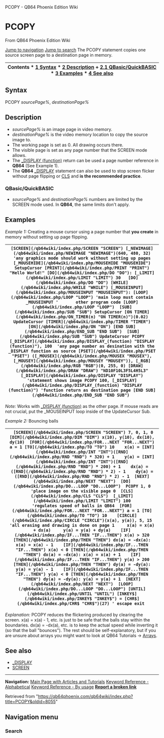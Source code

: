 


PCOPY - QB64 Phoenix Edition Wiki








# PCOPY



From QB64 Phoenix Edition Wiki



[Jump to navigation](#mw-head)
[Jump to search](#searchInput)
The PCOPY statement copies one source screen page to a destination page in memory.


  






| Contents * [1 Syntax](#Syntax) * [2 Description](#Description) 	+ [2.1 QBasic/QuickBASIC](#QBasic/QuickBASIC) * [3 Examples](#Examples) * [4 See also](#See_also) |
| --- |


## Syntax


PCOPY *sourcePage%*, *destinationPage%*
  




## Description


* *sourcePage%* is an image page in video memory.
* *destinationPage%* is the video memory location to copy the source image to.
* The working page is set as 0. All drawing occurs there.
* The visible page is set as any page number that the SCREEN mode allows.
* The [\_DISPLAY (function)](/qb64wiki/index.php/DISPLAY_(function) "DISPLAY (function)") return can be used a page number reference in **QB64** (See Example 1).
* The **QB64** [\_DISPLAY](/qb64wiki/index.php/DISPLAY "DISPLAY") statement can also be used to stop screen flicker without page flipping or [CLS](/qb64wiki/index.php/CLS "CLS") and **is the recommended practice**.


### QBasic/QuickBASIC


* *sourcePage%* and *destinationPage%* numbers are limited by the SCREEN mode used. In **QB64**, the same limits don't apply.


  




## Examples


*Example 1:* Creating a mouse cursor using a page number that **you create** in memory without setting up page flipping.





| ``` [SCREEN](/qb64wiki/index.php/SCREEN "SCREEN") [_NEWIMAGE](/qb64wiki/index.php/NEWIMAGE "NEWIMAGE")(640, 480, 32) 'any graphics mode should work without setting up pages [_MOUSEHIDE](/qb64wiki/index.php/MOUSEHIDE "MOUSEHIDE") SetupCursor [PRINT](/qb64wiki/index.php/PRINT "PRINT") "Hello World!" [DO](/qb64wiki/index.php/DO "DO"): [_LIMIT](/qb64wiki/index.php/LIMIT "LIMIT") 30   [DO](/qb64wiki/index.php/DO "DO") [WHILE](/qb64wiki/index.php/WHILE "WHILE") [_MOUSEINPUT](/qb64wiki/index.php/MOUSEINPUT "MOUSEINPUT"): [LOOP](/qb64wiki/index.php/LOOP "LOOP") 'main loop must contain _MOUSEINPUT '       other program code [LOOP](/qb64wiki/index.php/LOOP "LOOP")  [SUB](/qb64wiki/index.php/SUB "SUB") SetupCursor [ON TIMER](/qb64wiki/index.php/ON_TIMER(n) "ON TIMER(n)")(0.02) UpdateCursor [TIMER](/qb64wiki/index.php/TIMER "TIMER") [ON](/qb64wiki/index.php/ON "ON") [END SUB](/qb64wiki/index.php/END_SUB "END SUB")  [SUB](/qb64wiki/index.php/SUB "SUB") UpdateCursor PCOPY [_DISPLAY](/qb64wiki/index.php/DISPLAY_(function) "DISPLAY (function)"), 100  'any page number as desination with the _DISPLAY function as source [PSET](/qb64wiki/index.php/PSET "PSET") ([_MOUSEX](/qb64wiki/index.php/MOUSEX "MOUSEX"), [_MOUSEY](/qb64wiki/index.php/MOUSEY "MOUSEY")), [_RGB](/qb64wiki/index.php/RGB "RGB")(0, 255, 0) [DRAW](/qb64wiki/index.php/DRAW "DRAW") "ND10F10L3F5L4H5L3" [_DISPLAY](/qb64wiki/index.php/DISPLAY "DISPLAY")                  'statement shows image PCOPY 100, [_DISPLAY](/qb64wiki/index.php/DISPLAY_(function) "DISPLAY (function)") 'function return as destination page [END SUB](/qb64wiki/index.php/END_SUB "END SUB")  ``` |
| --- |


*Note:* Works with [\_DISPLAY (function)](/qb64wiki/index.php/DISPLAY_(function) "DISPLAY (function)") as the other page. If mouse reads are not crucial, put the \_MOUSEINPUT loop inside of the UpdateCursor Sub.
  

*Example 2:* Bouncing balls





| ```  [SCREEN](/qb64wiki/index.php/SCREEN "SCREEN") 7, 0, 1, 0  [DIM](/qb64wiki/index.php/DIM "DIM") x(10), y(10), dx(10), dy(10)  [FOR](/qb64wiki/index.php/FOR...NEXT "FOR...NEXT") a = 1 [TO](/qb64wiki/index.php/TO "TO") 10    x(a) = [INT](/qb64wiki/index.php/INT "INT")([RND](/qb64wiki/index.php/RND "RND") * 320) + 1    y(a) = [INT](/qb64wiki/index.php/INT "INT")([RND](/qb64wiki/index.php/RND "RND") * 200) + 1    dx(a) = ([RND](/qb64wiki/index.php/RND "RND") * 2) - 1    dy(a) = ([RND](/qb64wiki/index.php/RND "RND") * 2) - 1  [NEXT](/qb64wiki/index.php/NEXT "NEXT")  [DO](/qb64wiki/index.php/DO...LOOP "DO...LOOP")  PCOPY 1, 0                           'place image on the visible page 0  [CLS](/qb64wiki/index.php/CLS "CLS")  [_LIMIT](/qb64wiki/index.php/LIMIT "LIMIT") 100                           'regulates speed of balls in QB64  [FOR](/qb64wiki/index.php/FOR...NEXT "FOR...NEXT") a = 1 [TO](/qb64wiki/index.php/TO "TO") 10    [CIRCLE](/qb64wiki/index.php/CIRCLE "CIRCLE")(x(a), y(a)), 5, 15          'all erasing and drawing is done on page 1     x(a) = x(a) + dx(a)     y(a) = y(a) + dy(a)    [IF](/qb64wiki/index.php/IF...THEN "IF...THEN") x(a) > 320 [THEN](/qb64wiki/index.php/THEN "THEN") dx(a) = -dx(a): x(a) = x(a) - 1    [IF](/qb64wiki/index.php/IF...THEN "IF...THEN") x(a) < 0 [THEN](/qb64wiki/index.php/THEN "THEN") dx(a) = -dx(a): x(a) = x(a) + 1    [IF](/qb64wiki/index.php/IF...THEN "IF...THEN") y(a) > 200 [THEN](/qb64wiki/index.php/THEN "THEN") dy(a) = -dy(a): y(a) = y(a) - 1    [IF](/qb64wiki/index.php/IF...THEN "IF...THEN") y(a) < 0 [THEN](/qb64wiki/index.php/THEN "THEN") dy(a) = -dy(a): y(a) = y(a) + 1  [NEXT](/qb64wiki/index.php/NEXT "NEXT")  [LOOP](/qb64wiki/index.php/DO...LOOP "DO...LOOP") [UNTIL](/qb64wiki/index.php/UNTIL "UNTIL") [INKEY$](/qb64wiki/index.php/INKEY$ "INKEY$") = [CHR$](/qb64wiki/index.php/CHR$ "CHR$")(27) ' escape exit  ``` |
| --- |


*Explanation:* PCOPY reduces the flickering produced by clearing the screen. x(a) = x(a) - 1, etc. is just to be safe that the balls stay within the boundaries. dx(a) = -dx(a), etc. is to keep the actual speed while inverting it (so that the ball "bounces"). The rest should be self-explanatory, but if you are unsure about arrays you might want to look at QB64 Tutorials -> [Arrays](/qb64wiki/index.php/Arrays "Arrays").
  




## See also


* [\_DISPLAY](/qb64wiki/index.php/DISPLAY "DISPLAY")
* [SCREEN](/qb64wiki/index.php/SCREEN "SCREEN")


  






---


**Navigation:**
[Main Page with Articles and Tutorials](/qb64wiki/index.php/Main_Page "Main Page")
[Keyword Reference - Alphabetical](/qb64wiki/index.php/Keyword_Reference_-_Alphabetical "Keyword Reference - Alphabetical")
[Keyword Reference - By usage](/qb64wiki/index.php/Keyword_Reference_-_By_usage "Keyword Reference - By usage")
**[Report a broken link](https://qb64phoenix.com/forum/showthread.php?tid=2800)**  





Retrieved from "<https://qb64phoenix.com/qb64wiki/index.php?title=PCOPY&oldid=8055>"




## Navigation menu








### Search





















